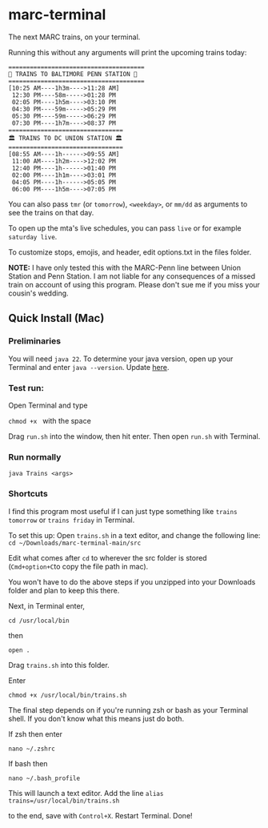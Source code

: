 # marc-terminal
The next MARC trains, on your terminal.

Running this without any arguments will print the upcoming trains today:
```
======================================
🦀 TRAINS TO BALTIMORE PENN STATION 🦀
======================================
[10:25 AM----1h3m---->11:28 AM]
 12:30 PM----58m----->01:28 PM
 02:05 PM----1h5m---->03:10 PM
 04:30 PM----59m----->05:29 PM
 05:30 PM----59m----->06:29 PM
 07:30 PM----1h7m---->08:37 PM
================================
🏛 TRAINS TO DC UNION STATION 🏛
================================
[08:55 AM----1h------>09:55 AM]
 11:00 AM----1h2m---->12:02 PM
 12:40 PM----1h------>01:40 PM
 02:00 PM----1h1m---->03:01 PM
 04:05 PM----1h------>05:05 PM
 06:00 PM----1h5m---->07:05 PM
```
You can also pass `tmr` (or `tomorrow`), `<weekday>`, or `mm/dd` as arguments to see the trains on that day.

To open up the mta's live schedules, you can pass `live` or for example `saturday live`.

To customize stops, emojis, and header, edit options.txt in the files folder.

**NOTE:** I have only tested this with the MARC-Penn line between Union Station and Penn Station. I am not liable for any consequences of a missed train on account of using this program. Please don't sue me if you miss your cousin's wedding.

## Quick Install (Mac)

### Preliminaries

You will need `java 22`. To determine your java version, open up your Terminal and enter `java --version`. Update [here](https://www.oracle.com/java/technologies/downloads/).

### Test run:

Open Terminal and type

`chmod +x ` with the space

Drag `run.sh` into the window, then hit enter. Then open `run.sh` with Terminal.

### Run normally
`java Trains <args>`

### Shortcuts

I find this program most useful if I can just type something like `trains tomorrow` or `trains friday` in Terminal.

To set this up:
Open `trains.sh` in a text editor, and change the following line:
```cd ~/Downloads/marc-terminal-main/src```

Edit what comes after `cd` to wherever the src folder is stored (`Cmd+option+C`to copy the file path in mac).

You won't have to do the above steps if you unzipped into your Downloads folder and plan to keep this there.

Next, in Terminal enter,

`cd /usr/local/bin`

then

`open .`

Drag `trains.sh` into this folder.

Enter

`chmod +x /usr/local/bin/trains.sh`

The final step depends on if you're running zsh or bash as your Terminal shell. If you don't know what this means just do both.

If zsh then enter

`nano ~/.zshrc`

If bash then

`nano ~/.bash_profile`

This will launch a text editor. Add the line 
`alias trains=/usr/local/bin/trains.sh`

to the end, save with `Control+X`. Restart Terminal. Done!

